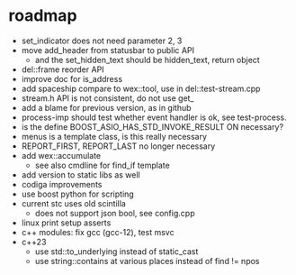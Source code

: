 # roadmap
- set_indicator does not need parameter 2, 3
- move add_header from statusbar to public API
  - and the set_hidden_text should be hidden_text, return object
- del::frame reorder API
- improve doc for is_address
- add spaceship compare to wex::tool, use in del::test-stream.cpp
- stream.h API is not consistent, do not use get_
- add a blame for previous version, as in github
- process-imp should test whether event handler is ok, see test-process.
- is the define BOOST_ASIO_HAS_STD_INVOKE_RESULT ON necessary?
- menus is a template class, is this really necessary
- REPORT_FIRST, REPORT_LAST no longer necessary
- add wex::accumulate
  - see also cmdline for find_if template
- add version to static libs as well
- codiga improvements
- use boost python for scripting
- current stc uses old scintilla
  - does not support json bool, see config.cpp
- linux print setup asserts
- c++ modules: fix gcc (gcc-12), test msvc
- c++23 
  - use std::to_underlying instead of static_cast
  - use string::contains at various places instead of find != npos
